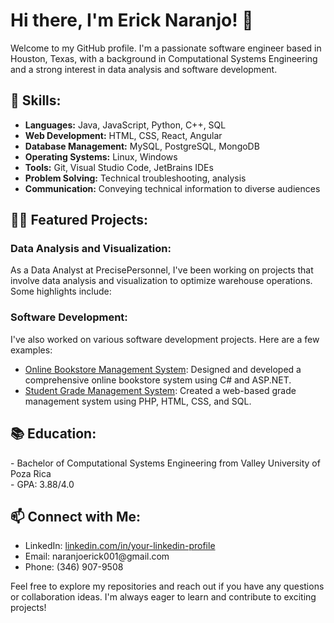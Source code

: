 <h1>Hi there, I'm Erick Naranjo! 👋</h1>
<p>Welcome to my GitHub profile. I'm a passionate software engineer based in Houston, Texas, with a background in Computational Systems Engineering and a strong interest in data analysis and software development.</p>

<h2>🚀 Skills:</h2>
<ul>
  <li><b>Languages:</b> Java, JavaScript, Python, C++, SQL</li>
  <li><b>Web Development:</b> HTML, CSS, React, Angular</li>
  <li><b>Database Management:</b> MySQL, PostgreSQL, MongoDB</li>
  <li><b>Operating Systems:</b> Linux, Windows</li>
  <li><b>Tools:</b> Git, Visual Studio Code, JetBrains IDEs</li>
  <li><b>Problem Solving:</b> Technical troubleshooting, analysis</li>
  <li><b>Communication:</b> Conveying technical information to diverse audiences</li>
</ul>

<h2>👨‍💻 Featured Projects:</h2>

<h3>Data Analysis and Visualization:</h3>
<p>As a Data Analyst at PrecisePersonnel, I've been working on projects that involve data analysis and visualization to optimize warehouse operations. Some highlights include:</p>

<h3>Software Development:</h3>
<p>I've also worked on various software development projects. Here are a few examples:</p>
<ul>
  <li><a href="https://github.com/your-github-username/Online-Bookstore-Management">Online Bookstore Management System</a>: Designed and developed a comprehensive online bookstore system using C# and ASP.NET.</li>
  <li><a href="https://github.com/your-github-username/Student-Grade-Management">Student Grade Management System</a>: Created a web-based grade management system using PHP, HTML, CSS, and SQL.</li>
</ul>

<h2>📚 Education:</h2>
<p>
  - Bachelor of Computational Systems Engineering from Valley University of Poza Rica<br>
  - GPA: 3.88/4.0
</p>

<h2>📫 Connect with Me:</h2>
<ul>
  <li>LinkedIn: <a href="www.linkedin.com/in/ericknaranjo">linkedin.com/in/your-linkedin-profile</a></li>
  <li>Email: naranjoerick001@gmail.com</li>
  <li>Phone: (346) 907-9508</li>
</ul>

<p>Feel free to explore my repositories and reach out if you have any questions or collaboration ideas. I'm always eager to learn and contribute to exciting projects!</p>
